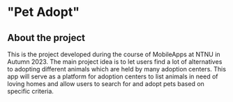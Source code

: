 # "Pet Adopt"

## About the project

This is the project developed during the course of MobileApps at NTNU in Autumn 2023. The main project idea is to let users find a lot of alternatives to adopting different animals which are held by many adoption centers. This app will serve as a platform for adoption centers to list animals in need of loving homes and allow users to search for and adopt pets based on specific criteria.




